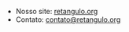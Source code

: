 - Nosso site: <a href="https://retangulo.org" target="_blank">retangulo.org</a>
- Contato: <a href="mailto:contato@retangulo.org" target="_blank">contato@retangulo.org</a>
